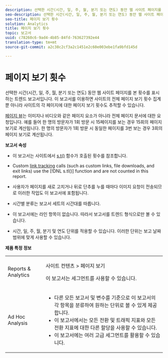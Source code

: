 ```yaml
---
description: 선택한 시간(시간, 일, 주, 월, 분기 또는 연도) 동안 웹 사이트 페이지를 본 횟수를 표시하는 트렌드 보고서입니다. 이 보고서를 이용하면 사이트의 전체 페이지 보기 횟수 집계뿐 아니라 사이트의 각 페이지에 대한 페이지 보기 횟수도 추적할 수 있습니다.
seo-description: 선택한 시간(시간, 일, 주, 월, 분기 또는 연도) 동안 웹 사이트 페이지를 본 횟수를 표시하는 트렌드 보고서입니다. 이 보고서를 이용하면 사이트의 전체 페이지 보기 횟수 집계뿐 아니라 사이트의 각 페이지에 대한 페이지 보기 횟수도 추적할 수 있습니다.
seo-title: 페이지 보기 횟수
solution: Analytics
title: 페이지 보기 횟수
topic: 보고서
uuid: c78260c6-9ad4-4b85-84fd-763627392e44
translation-type: tm+mt
source-git-commit: a2c38c2cf3a2c1451e2c60e003ebe1fa9bfd145d

---
```



# 페이지 보기 횟수

선택한 시간(시간, 일, 주, 월, 분기 또는 연도) 동안 웹 사이트 페이지를 본 횟수를 표시하는 트렌드 보고서입니다. 이 보고서를 이용하면 사이트의 전체 페이지 보기 횟수 집계뿐 아니라 사이트의 각 페이지에 대한 페이지 보기 횟수도 추적할 수 있습니다.

[페이지 뷰](../../../components/c-variables/c-metrics/metrics-page-view.md#concept_ABB4C6725E844B13970D6BD625654F26)는 이미지나 비디오와 같은 페이지 요소가 아니라 전체 페이지 문서에 대한 요청입니다. 예를 들어 한 명의 방문자가 1회 방문 시 15페이지를 보는 경우 15회의 페이지 보기로 계산됩니다. 한 명의 방문자가 1회 방문 시 동일한 페이지를 3번 보는 경우 3회의 페이지 보기로 계산됩니다. 

**보고서 속성**

* 이 보고서는 사이트에서 [s.t()](https://marketing.adobe.com/resources/help/en_US/sc/implement/c_the_s.t(.html)function) 함수가 호출된 횟수를 참조합니다.
* Custom [link tracking](https://marketing.adobe.com/resources/help/en_US/sc/implement/c_linktracking.html) calls (such as custom links, file downloads, and exit links) use the [!DNL s.tl()] function and are not counted in this report.

* 사용자가 페이지를 새로 고치거나 뒤로 단추를 누를 때마다 이미지 요청이 전송되므로 이러한 작업도 이 보고서에 포함됩니다.
* 시간별 분류는 보고서 세트의 시간대를 따릅니다.
* 이 보고서에는 라인 항목이 없습니다. 따라서 보고서를 트렌드 형식으로만 볼 수 있습니다.
* 시간, 일, 주, 월, 분기 및 연도 단위를 적용할 수 있습니다. 이러한 단위는 보고 날짜 범위에 맞게 사용할 수 있습니다.

**제품 특정 정보**

<table id="table_61F964F47D1D43508B271999F495F7F9"> 
 <tbody> 
  <tr> 
   <td colname="col1"> <p> Reports &amp; Analytics </p> </td> 
   <td colname="col2"> <p> <span class="uicontrol"> 사이트 컨텐츠</span> &gt; <span class="uicontrol">페이지 보기</span> </p> <p>이 보고서는 세그먼트를 사용할 수 있습니다. </p> </td> 
  </tr> 
  <tr> 
   <td colname="col1"> <p> Ad Hoc Analysis </p> </td> 
   <td colname="col2"> 
    <ul id="ul_DB66B8F9F6BF473A83EC7668F59776D0"> 
     <li id="li_D1CB486058F040859560D5BFDF3972EE"> 다른 모든 보고서 및 변수를 기준으로 이 보고서의 각 항목을 분류하여 원하는 단위로 볼 수 있게 제공합니다. </li> 
     <li id="li_BAADA9ADDD6F47B08D129FD30CD8EF2E">이 보고서에서는 모든 전환 및 트래픽 지표와 모든 전환 지표에 대한 다른 할당을 사용할 수 있습니다. </li> 
     <li id="li_3696CA6E0BD54305B3609CCC80F851BA">이 보고서에는 여러 고급 세그먼트를 활용할 수 있습니다. </li> 
    </ul> </td> 
  </tr> 
 </tbody> 
</table>

